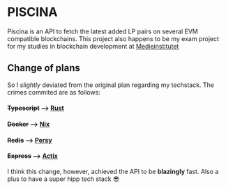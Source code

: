 # PISCINA 

Piscina is an API to fetch the latest added LP pairs on several EVM compatible blockchains. This project also happens to be my exam project for my studies in blockchain development at [Medieinstitutet](https://medieinstitutet.se/)


## Change of plans

So I _slightly_ deviated from the original plan regarding my techstack. The crimes commited are as follows:

#### ~~Typescript~~ --> [Rust](https://www.rust-lang.org/)
#### ~~Docker~~ --> [Nix](https://nixos.org/)
#### ~~Redis~~ --> [Persy](https://persy.rs/)
#### ~~Express~~ --> [Actix](https://actix.rs/docs/server/)

I think this change, however, achieved the API to be __blazingly__ fast. Also a plus to have a super hipp tech stack 😎